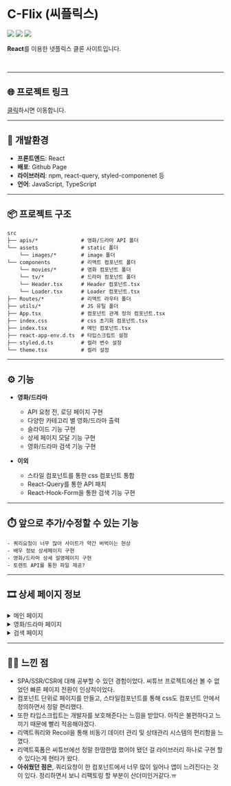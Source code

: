 # C-Flix (씨플릭스)

![](https://img.shields.io/badge/Node.js-339933?style=for-the-badge&logo=nodedotjs&logoColor=white)
![](https://img.shields.io/badge/React-20232A?style=for-the-badge&logo=react&logoColor=61DAFB)
![](https://img.shields.io/badge/TypeScript-007ACC?style=for-the-badge&logo=typescript&logoColor=white)
<br>

**React**를 이용한 넷플릭스 클론 사이트입니다.<br>

<br>

---

## 🌐 프로젝트 링크

[클릭](https://wannabeing.github.io/c-flix/#)하시면 이동합니다.

---

## 🚀 개발환경

- **프론트엔드**: React
- **배포**: Github Page
- **라이브러리**: npm, react-query, styled-componenet 등
- **언어**: JavaScript, TypeScript

---

## 📦 프로젝트 구조

    src
    ├── apis/*              # 영화/드라마 API 폴더
    └── assets              # static 폴더
        └── images/*        # image 폴더
    └── components          # 리액트 컴포넌트 폴더
        └── movies/*        # 영화 컴포넌트 폴더
        └── tv/*            # 드라마 컴포넌트 폴더
        └── Header.tsx      # Header 컴포넌트.tsx
        └── Loader.tsx      # Loader 컴포넌트.tsx
    ├── Routes/*            # 리액트 라우터 폴더
    ├── utils/*             # JS 유틸 폴더
    ├── App.tsx             # 컴포넌트 관계 정의 컴포넌트.tsx
    ├── index.css           # css 초기화 컴포넌트.tsx
    ├── index.tsx           # 메인 컴포넌트.tsx
    ├── react-app-env.d.ts  # 타입스크립트 설정
    ├── styled.d.ts         # 컬러 변수 설정
    └── theme.tsx           # 컬러 설정

---

## ⚙️ 기능

- **영화/드라마**

  - API 요청 전, 로딩 페이지 구현
  - 다양한 카테고리 별 영화/드라마 출력
  - 슬라이드 기능 구현
  - 상세 페이지 모달 기능 구현
  - 영화/드라마 검색 기능 구현

- **이외**
  - 스타일 컴포넌트를 통한 css 컴포넌트 통합
  - React-Query를 통한 API 패치
  - React-Hook-Form을 통한 검색 기능 구현

---

## ⏱️ 앞으로 추가/수정할 수 있는 기능

    - 쿼리요청이 너무 많아 사이트가 약간 버벅이는 현상
    - 배우 정보 상세페이지 구현
    - 영화/드라마 상세 설명페이지 구현
    - 토렌트 API를 통한 파일 제공?

---

## 🎞 상세 페이지 정보

<details>
<summary>메인 페이지</summary>

> ### 로딩상태
>
> ![ezgif com-gif-maker](https://user-images.githubusercontent.com/79440384/195429883-602aa6d8-e2d6-4d8b-bb78-019e8632dab5.gif)

> ### 로딩 후
>
> ![image](https://user-images.githubusercontent.com/79440384/195436637-6636f6f6-04d9-4b94-99e4-f7bdc7a924d6.png)

</details>
<details>
<summary> 영화/드라마 페이지 </summary>

> ### 슬라이더 기능
>
> ![ezgif com-gif-maker (2)](https://user-images.githubusercontent.com/79440384/195431698-d52fe419-543b-4947-8f61-9d9b74e0f91e.gif)

> ### 상세 페이지
>
> ![ezgif com-gif-maker (1)](https://user-images.githubusercontent.com/79440384/195431529-e1b5ec61-fa1b-4189-a0ba-95c3cf3f5c41.gif)

</details>
<details>
<summary> 검색 페이지 </summary>

>     검색어가 들어간 영화/드라마 텍스트 출력
>     검색어가 들어간 영화/드라마 컴포넌트 출력
>
> ![](https://velog.velcdn.com/images/wannabeing/post/7b3d1e4e-1c0c-4533-88b5-279347a7aa5b/image.png)

</details>

---

## 👩‍💻 느낀 점

- SPA/SSR/CSR에 대해 공부할 수 있던 경험이었다.
  씨튜브 프로젝트에선 볼 수 없었던 빠른 페이지 전환이 인상적이었다.
- 컴포넌트 단위로 페이지를 만들고, 스타일컴포넌트를 통해 css도 컴포넌트 안에서 정의하면서 정말 편리했다.
- 또한 타입스크립트는 개발자를 보호해준다는 느낌을 받았다.
  아직은 불편하다고 느끼기 때문에 빨리 적응해야겠다.
- 리액트쿼리와 Recoil을 통해 비동기 데이터 관리 및 상태관리 시스템의 편리함을 느꼈다.
- 리액트훅폼은 씨튜브에선 정말 한땀한땀 했어야 됐던 걸 라이브러리 하나로 구현 할 수 있다는게 현타가 왔다.
- **아쉬웠던 점은**, 쿼리요청이 한 컴포넌트에서 너무 많이 일어나 앱이 느려진다는 것이 있다. 정리하면서 보니 리팩토링 할 부분이 산더미인거같다.ㅠ
